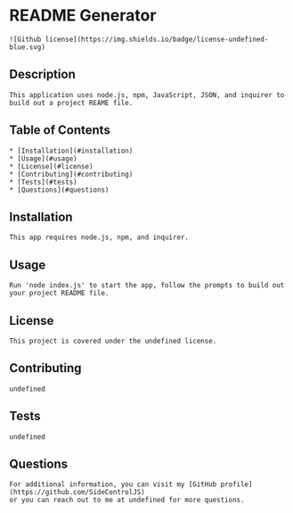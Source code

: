 # README Generator 
    
    ![Github license](https://img.shields.io/badge/license-undefined-blue.svg)

## Description

    This application uses node.js, npm, JavaScript, JSON, and inquirer to build out a project REAME file. 

## Table of Contents

    * [Installation](#installation)
    * [Usage](#usage)
    * [License](#license)
    * [Contributing](#contributing)
    * [Tests](#tests)
    * [Questions](#questions)

## Installation

    This app requires node.js, npm, and inquirer.

## Usage

    Run 'node index.js' to start the app, follow the prompts to build out your project README file.

## License

    This project is covered under the undefined license.

## Contributing

    undefined

## Tests

    undefined

## Questions

    For additional information, you can visit my [GitHub profile] (https://github.com/SideControlJS)
    or you can reach out to me at undefined for more questions.
    